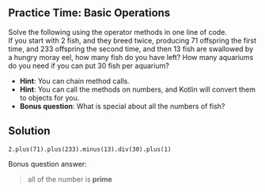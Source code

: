 ## Practice Time: Basic Operations
Solve the following using the operator methods in one line of code.\
If you start with 2 fish, and they breed twice, producing 71 offspring the first time, and 233 offspring the second time, and then 13 fish are swallowed by a hungry moray eel, how many fish do you have left? How many aquariums do you need if you can put 30 fish per aquarium?
* **Hint**: You can chain method calls.
* **Hint**: You can call the methods on numbers, and Kotlin will convert them to objects for you.
* **Bonus question**: What is special about all the numbers of fish?

## Solution
```
2.plus(71).plus(233).minus(13).div(30).plus(1)
```
Bonus question answer: 
> all of the number is **prime**
